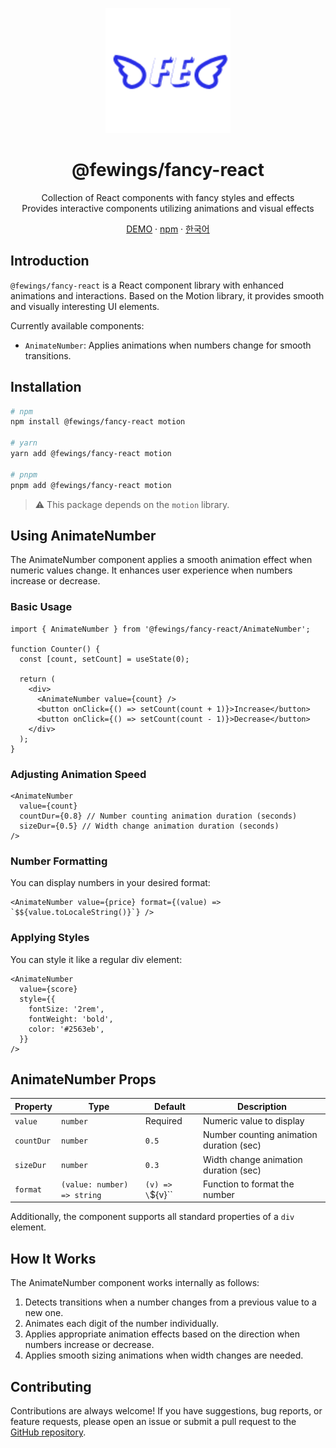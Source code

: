 <p align="center">
    <a href="https://github.com/livemehere/fewings">
        <img src="https://github.com/livemehere/fewings/blob/master/img/logo.png?raw=true" alt="logo" width="200" />
    </a>
    <h1 align="center">@fewings/fancy-react</h1>      
    <p align="center">
    Collection of React components with fancy styles and effects
    <br/>
    Provides interactive components utilizing animations and visual effects
    </p>
    <p align="center">
    <a href="https://livemehere.github.io/fewings/?path=/docs/fancy-react-animatenumber--docs">DEMO</a>
        &middot;
        <a href="https://www.npmjs.com/package/@fewings/fancy-react">npm</a>
        &middot;
        <a href="https://github.com/livemehere/fewings/blob/master/packages/fancy-react/README.ko.md">한국어</a>
    </p>
</p>

## Introduction

`@fewings/fancy-react` is a React component library with enhanced animations and interactions. Based on the Motion library, it provides smooth and visually interesting UI elements.

Currently available components:

- `AnimateNumber`: Applies animations when numbers change for smooth transitions.

## Installation

```bash
# npm
npm install @fewings/fancy-react motion

# yarn
yarn add @fewings/fancy-react motion

# pnpm
pnpm add @fewings/fancy-react motion
```

> ⚠️ This package depends on the `motion` library.

## Using AnimateNumber

The AnimateNumber component applies a smooth animation effect when numeric values change. It enhances user experience when numbers increase or decrease.

### Basic Usage

```tsx
import { AnimateNumber } from '@fewings/fancy-react/AnimateNumber';

function Counter() {
  const [count, setCount] = useState(0);

  return (
    <div>
      <AnimateNumber value={count} />
      <button onClick={() => setCount(count + 1)}>Increase</button>
      <button onClick={() => setCount(count - 1)}>Decrease</button>
    </div>
  );
}
```

### Adjusting Animation Speed

```tsx
<AnimateNumber
  value={count}
  countDur={0.8} // Number counting animation duration (seconds)
  sizeDur={0.5} // Width change animation duration (seconds)
/>
```

### Number Formatting

You can display numbers in your desired format:

```tsx
<AnimateNumber value={price} format={(value) => `$${value.toLocaleString()}`} />
```

### Applying Styles

You can style it like a regular div element:

```tsx
<AnimateNumber
  value={score}
  style={{
    fontSize: '2rem',
    fontWeight: 'bold',
    color: '#2563eb',
  }}
/>
```

## AnimateNumber Props

| Property   | Type                        | Default           | Description                              |
| ---------- | --------------------------- | ----------------- | ---------------------------------------- |
| `value`    | `number`                    | Required          | Numeric value to display                 |
| `countDur` | `number`                    | `0.5`             | Number counting animation duration (sec) |
| `sizeDur`  | `number`                    | `0.3`             | Width change animation duration (sec)    |
| `format`   | `(value: number) => string` | `(v) => \`${v}\`` | Function to format the number            |

Additionally, the component supports all standard properties of a `div` element.

## How It Works

The AnimateNumber component works internally as follows:

1. Detects transitions when a number changes from a previous value to a new one.
2. Animates each digit of the number individually.
3. Applies appropriate animation effects based on the direction when numbers increase or decrease.
4. Applies smooth sizing animations when width changes are needed.

## Contributing

Contributions are always welcome! If you have suggestions, bug reports, or feature requests, please open an issue or submit a pull request to the [GitHub repository](https://github.com/livemehere/fewings).
